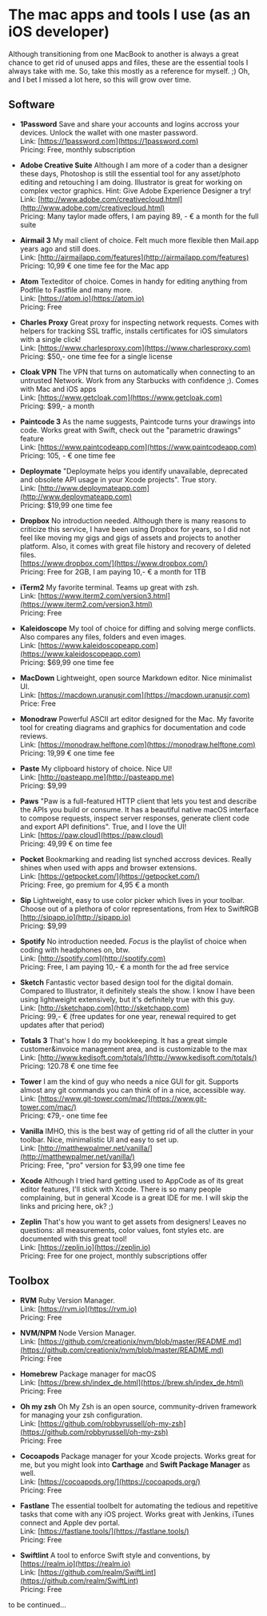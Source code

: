 # The mac apps and tools I use (as an iOS developer)
Although transitioning from one MacBook to another is always a great chance to get rid of unused apps and files, these are the essential tools I always take with me. So, take this mostly as a reference for myself. ;) Oh, and I bet I missed a lot here, so this will grow over time.

## Software

* **1Password** Save and share your accounts and logins accross your devices. Unlock the wallet with one master password.<br>Link: [https://1password.com](https://1password.com)<br>Pricing: Free, monthly subscription

* **Adobe Creative Suite** Although I am more of a coder than a designer these days, Photoshop is still the essential tool for any asset/photo editing and retouching I am doing. Illustrator is great for working on complex vector graphics. Hint: Give Adobe Experience Designer a try!<br>Link: [http://www.adobe.com/creativecloud.html](http://www.adobe.com/creativecloud.html)<br>Pricing: Many taylor made offers, I am paying 89, - € a month for the full suite

* **Airmail 3** My mail client of choice. Felt much more flexible then Mail.app years ago and still does.<br>Link: [http://airmailapp.com/features](http://airmailapp.com/features)<br>Pricing: 10,99 € one time fee for the Mac app

* **Atom** Texteditor of choice. Comes in handy for editing anything from Podfile to Fastfile and many more.<br>Link: [https://atom.io](https://atom.io)<br>Pricing: Free

* **Charles Proxy** Great proxy for inspecting network requests. Comes with helpers for tracking SSL traffic, installs certificates for iOS simulators with a single click!<br>Link: [https://www.charlesproxy.com](https://www.charlesproxy.com)<br>Pricing: $50,- one time fee for a single license

* **Cloak VPN** The VPN that turns on automatically when connecting to an untrusted Network. Work from any Starbucks with confidence ;). Comes with Mac and iOS apps<br>Link: [https://www.getcloak.com](https://www.getcloak.com)<br>Pricing: $99,- a month

* **Paintcode 3** As the name suggests, Paintcode turns your drawings into code. Works great with Swift, check out the "parametric drawings" feature<br>Link: [https://www.paintcodeapp.com](https://www.paintcodeapp.com)<br>Pricing: 105, - € one time fee

* **Deploymate** "Deploymate helps you identify unavailable, deprecated and obsolete API usage in your Xcode projects". True story.<br>Link: [http://www.deploymateapp.com](http://www.deploymateapp.com)<br>Pricing: $19,99 one time fee

* **Dropbox** No introduction needed. Although there is many reasons to criticize this service, I have been using Dropbox for years, so I did not feel like moving my gigs and gigs of assets and projects to another platform. Also, it comes with great file history and recovery of deleted files.<br>[https://www.dropbox.com/](https://www.dropbox.com/)<br>Pricing: Free  for 2GB, I am paying 10,- € a month for 1TB 

* **iTerm2** My favorite terminal. Teams up great with zsh.<br>Link: [https://www.iterm2.com/version3.html](https://www.iterm2.com/version3.html)<br>Pricing: Free

* **Kaleidoscope** My tool of choice for diffing and solving merge conflicts. Also compares any files, folders and even images.<br>Link: [https://www.kaleidoscopeapp.com](https://www.kaleidoscopeapp.com)<br> Pricing: $69,99 one time fee

* **MacDown** Lightweight, open source Markdown editor. Nice minimalist UI.<br>Link: [https://macdown.uranusjr.com](https://macdown.uranusjr.com)<br>Price: Free

* **Monodraw** Powerful ASCII art editor designed for the Mac. My favorite tool for creating diagrams and graphics for documentation and code reviews.<br>Link: [https://monodraw.helftone.com](https://monodraw.helftone.com)<br>Pricing: 19,99 € one time fee 

* **Paste** My clipboard history of choice. Nice UI!<br>Link: [http://pasteapp.me](http://pasteapp.me)<br>Pricing: $9,99

* **Paws** "Paw is a full-featured HTTP client that lets you test and describe the APIs you build or consume. It has a beautiful native macOS interface to compose requests, inspect server responses, generate client code and export API definitions". True, and  I love the UI!<br>Link: [https://paw.cloud](https://paw.cloud)<br>Pricing: 49,99 € on time fee

* **Pocket** Bookmarking and reading list synched accross devices. Really shines when used with apps and browser extensions.<br>Link: [https://getpocket.com/](https://getpocket.com/)<br> Pricing: Free, go premium for 4,95 € a month

* **Sip** Lightweight, easy to use color picker which lives in your toolbar. Choose out of a plethora of color representations, from Hex to SwiftRGB<br>[http://sipapp.io](http://sipapp.io)<br>Pricing: $9,99

* **Spotify** No introduction needed. *Focus* is the playlist of choice when coding with headphones on, btw.<br>Link: [http://spotify.com](http://spotify.com)<br>Pricing: Free, I am paying 10,- € a month for the ad free service

* **Sketch** Fantastic vector based design tool for the digital domain. Compared to Illustrator, it definitely steals the show. I know I have been using lightweight extensively, but it's definitely true with this guy.<br>Link: [http://sketchapp.com](http://sketchapp.com)<br>Pricing: 99,- € (free updates for one year, renewal required to get updates after that period)

* **Totals 3** That's how I do my bookkeeping. It has a great simple customer&invoice management area, and is customizable to the max<br>Link: [http://www.kedisoft.com/totals/](http://www.kedisoft.com/totals/)<br>Pricing: 120.78 € one time fee

* **Tower** I am the kind of guy who needs a nice GUI for git. Supports almost any git commands you can think of in a nice, accessible way.<br>Link: [https://www.git-tower.com/mac/](https://www.git-tower.com/mac/)<br>Pricing: ¢79,- one time fee

* **Vanilla** IMHO, this is the best way of getting rid of all the clutter in your toolbar. Nice, minimalistic UI and easy to set up.<br>Link: [http://matthewpalmer.net/vanilla/](http://matthewpalmer.net/vanilla/)<br>Pricing: Free, "pro" version for $3,99 one time fee

* **Xcode** Although I tried hard getting used to AppCode as of its great editor features, I'll stick with Xcode. There is so many people complaining, but in general Xcode is a great IDE for me. I will skip the links and pricing here, ok? ;)

* **Zeplin** That's how you want to get assets from designers! Leaves no questions: all measurements, color values, font styles etc. are documented with this great tool!<br>Link: [https://zeplin.io](https://zeplin.io)<br>Pricing: Free for one project, monthly subscriptions offer 

## Toolbox

* **RVM** Ruby Version Manager.<br>Link: [https://rvm.io](https://rvm.io)<br>Pricing: Free

* **NVM/NPM** Node Version Manager.<br>Link: [https://github.com/creationix/nvm/blob/master/README.md](https://github.com/creationix/nvm/blob/master/README.md)<br>Pricing: Free

* **Homebrew** Package manager for macOS<br>Link: [https://brew.sh/index_de.html](https://brew.sh/index_de.html)<br>Pricing: Free

* **Oh my zsh** Oh My Zsh is an open source, community-driven framework for managing your zsh configuration.<br>Link: [https://github.com/robbyrussell/oh-my-zsh](https://github.com/robbyrussell/oh-my-zsh)<br>Pricing: Free

* **Cocoapods** Package manager for your Xcode projects. Works great for me, but you might look into 
**Carthage** and **Swift Package Manager** as well.<br>Link: [https://cocoapods.org/](https://cocoapods.org/)<br>Pricing: Free

* **Fastlane** The essential toolbelt for automating the tedious and repetitive tasks that come with any iOS project. Works great with Jenkins, iTunes connect and Apple dev portal.<br>Link: [https://fastlane.tools/](https://fastlane.tools/)<br>Pricing: Free

* **Swiftlint** A tool to enforce Swift style and conventions, by [https://realm.io](https://realm.io)<br>Link: [https://github.com/realm/SwiftLint](https://github.com/realm/SwiftLint)<br>Pricing: Free


to be continued...
